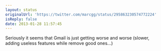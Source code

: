 ```yaml
---
layout: status
originalUrl: 'https://twitter.com/marcgg/status/295863230574772224'
isReply: false
date: 2013-01-28 11:57:45
---
```


Seriously it seems that Gmail is just getting worse and worse (slower, adding useless features while remove good ones…)
